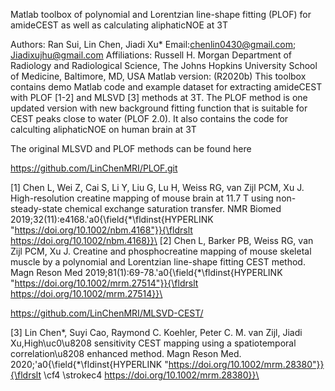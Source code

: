 Matlab toolbox of polynomial and Lorentzian line-shape fitting (PLOF) for amideCEST as well as calculating aliphaticNOE  at 3T

Authors: Ran Sui, Lin Chen, Jiadi Xu*
Email:chenlin0430@gmail.com; Jiadixujhu@gmail.com
Affiliations: Russell H. Morgan Department of Radiology and Radiological Science, The Johns Hopkins University School of Medicine, Baltimore, MD, USA
Matlab version: (R2020b)
This toolbox contains demo Matlab code and example dataset for extracting amideCEST with PLOF [1-2] and MLSVD [3] methods at 3T. The PLOF method is one updated version with new background fitting function that is suitable for CEST peaks close to water (PLOF 2.0). It also contains the code for calculting aliphaticNOE on human brain at 3T

The original MLSVD and PLOF methods can be found here

https://github.com/LinChenMRI/PLOF.git

[1] Chen L, Wei Z, Cai S, Li Y, Liu G, Lu H, Weiss RG, van Zijl PCM, Xu J. High-resolution creatine mapping of mouse brain at 11.7 T using non-steady-state chemical exchange saturation transfer. NMR Biomed 2019;32(11):e4168.\'a0{\field{\*\fldinst{HYPERLINK "https://doi.org/10.1002/nbm.4168"}}{\fldrslt https://doi.org/10.1002/nbm.4168}}\
[2] Chen L, Barker PB, Weiss RG, van Zijl PCM, Xu J. Creatine and phosphocreatine mapping of mouse skeletal muscle by a polynomial and Lorentzian line-shape fitting CEST method. Magn Reson Med 2019;81(1):69-78.\'a0{\field{\*\fldinst{HYPERLINK "https://doi.org/10.1002/mrm.27514"}}{\fldrslt https://doi.org/10.1002/mrm.27514}}\

https://github.com/LinChenMRI/MLSVD-CEST/

 [3] Lin Chen*, Suyi Cao, Raymond C. Koehler, Peter C. M. van Zijl, Jiadi Xu,High\uc0\u8208 sensitivity CEST mapping using a spatiotemporal correlation\u8208 enhanced method. Magn Reson Med. 2020;\'a0{\field{\*\fldinst{HYPERLINK "https://doi.org/10.1002/mrm.28380"}}{\fldrslt \cf4 \strokec4 https://doi.org/10.1002/mrm.28380}}\
